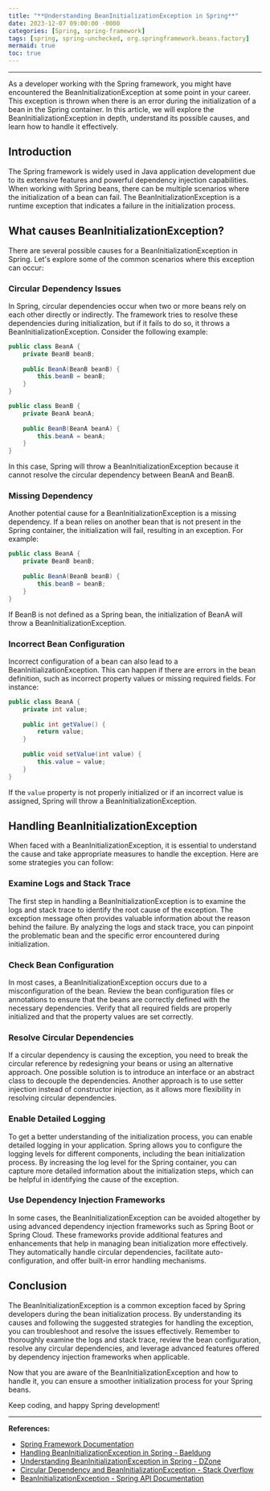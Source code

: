 ```yaml
---
title: "**Understanding BeanInitializationException in Spring**"
date: 2023-12-07 09:00:00 -0000
categories: [Spring, spring-framework]
tags: [spring, spring-unchecked, org.springframework.beans.factory]
mermaid: true
toc: true
---
```



---

As a developer working with the Spring framework, you might have encountered the BeanInitializationException at some point in your career. This exception is thrown when there is an error during the initialization of a bean in the Spring container. In this article, we will explore the BeanInitializationException in depth, understand its possible causes, and learn how to handle it effectively.

## Introduction

The Spring framework is widely used in Java application development due to its extensive features and powerful dependency injection capabilities. When working with Spring beans, there can be multiple scenarios where the initialization of a bean can fail. The BeanInitializationException is a runtime exception that indicates a failure in the initialization process.

## What causes BeanInitializationException?

There are several possible causes for a BeanInitializationException in Spring. Let's explore some of the common scenarios where this exception can occur:

### Circular Dependency Issues

In Spring, circular dependencies occur when two or more beans rely on each other directly or indirectly. The framework tries to resolve these dependencies during initialization, but if it fails to do so, it throws a BeanInitializationException. Consider the following example:

```java
public class BeanA {
    private BeanB beanB;
    
    public BeanA(BeanB beanB) {
        this.beanB = beanB;
    }
}

public class BeanB {
    private BeanA beanA;
    
    public BeanB(BeanA beanA) {
        this.beanA = beanA;
    }
}
```

In this case, Spring will throw a BeanInitializationException because it cannot resolve the circular dependency between BeanA and BeanB.

### Missing Dependency

Another potential cause for a BeanInitializationException is a missing dependency. If a bean relies on another bean that is not present in the Spring container, the initialization will fail, resulting in an exception. For example:

```java
public class BeanA {
    private BeanB beanB;
    
    public BeanA(BeanB beanB) {
        this.beanB = beanB;
    }
}
```

If BeanB is not defined as a Spring bean, the initialization of BeanA will throw a BeanInitializationException.

### Incorrect Bean Configuration

Incorrect configuration of a bean can also lead to a BeanInitializationException. This can happen if there are errors in the bean definition, such as incorrect property values or missing required fields. For instance:

```java
public class BeanA {
    private int value;
    
    public int getValue() {
        return value;
    }
    
    public void setValue(int value) {
        this.value = value;
    }
}
```

If the `value` property is not properly initialized or if an incorrect value is assigned, Spring will throw a BeanInitializationException.

## Handling BeanInitializationException

When faced with a BeanInitializationException, it is essential to understand the cause and take appropriate measures to handle the exception. Here are some strategies you can follow:

### Examine Logs and Stack Trace

The first step in handling a BeanInitializationException is to examine the logs and stack trace to identify the root cause of the exception. The exception message often provides valuable information about the reason behind the failure. By analyzing the logs and stack trace, you can pinpoint the problematic bean and the specific error encountered during initialization.

### Check Bean Configuration

In most cases, a BeanInitializationException occurs due to a misconfiguration of the bean. Review the bean configuration files or annotations to ensure that the beans are correctly defined with the necessary dependencies. Verify that all required fields are properly initialized and that the property values are set correctly.

### Resolve Circular Dependencies

If a circular dependency is causing the exception, you need to break the circular reference by redesigning your beans or using an alternative approach. One possible solution is to introduce an interface or an abstract class to decouple the dependencies. Another approach is to use setter injection instead of constructor injection, as it allows more flexibility in resolving circular dependencies.

### Enable Detailed Logging

To get a better understanding of the initialization process, you can enable detailed logging in your application. Spring allows you to configure the logging levels for different components, including the bean initialization process. By increasing the log level for the Spring container, you can capture more detailed information about the initialization steps, which can be helpful in identifying the cause of the exception.

### Use Dependency Injection Frameworks

In some cases, the BeanInitializationException can be avoided altogether by using advanced dependency injection frameworks such as Spring Boot or Spring Cloud. These frameworks provide additional features and enhancements that help in managing bean initialization more effectively. They automatically handle circular dependencies, facilitate auto-configuration, and offer built-in error handling mechanisms.

## Conclusion

The BeanInitializationException is a common exception faced by Spring developers during the bean initialization process. By understanding its causes and following the suggested strategies for handling the exception, you can troubleshoot and resolve the issues effectively. Remember to thoroughly examine the logs and stack trace, review the bean configuration, resolve any circular dependencies, and leverage advanced features offered by dependency injection frameworks when applicable.

Now that you are aware of the BeanInitializationException and how to handle it, you can ensure a smoother initialization process for your Spring beans.

Keep coding, and happy Spring development!

---

**References:**
- [Spring Framework Documentation](https://docs.spring.io/spring-framework/docs/current/reference/html/)
- [Handling BeanInitializationException in Spring - Baeldung](https://www.baeldung.com/spring-beaninitializationexception)
- [Understanding BeanInitializationException in Spring - DZone](https://dzone.com/articles/what-is-beaninitializationexception-in-spring)
- [Circular Dependency and BeanInitializationException - Stack Overflow](https://stackoverflow.com/questions/11710056/circular-dependency-in-spring)
- [BeanInitializationException - Spring API Documentation](https://docs.spring.io/spring-framework/docs/current/javadoc-api/org/springframework/beans/factory/BeanInitializationException.html)